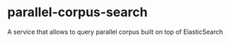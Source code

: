 # parallel-corpus-search

A service that allows to query parallel corpus built on top of ElasticSearch
